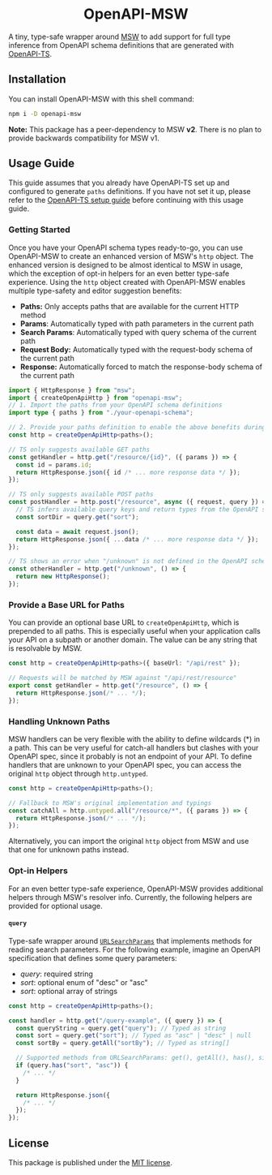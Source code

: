 <h1 align="center">OpenAPI-MSW</h1>

A tiny, type-safe wrapper around [MSW](https://mswjs.io) to add support for full
type inference from OpenAPI schema definitions that are generated with
[OpenAPI-TS](https://openapi-ts.pages.dev/introduction).

## Installation

You can install OpenAPI-MSW with this shell command:

```bash
npm i -D openapi-msw
```

**Note:** This package has a peer-dependency to MSW **v2**. There is no plan to
provide backwards compatibility for MSW v1.

## Usage Guide

This guide assumes that you already have OpenAPI-TS set up and configured to
generate `paths` definitions. If you have not set it up, please refer to the
[OpenAPI-TS setup guide](https://openapi-ts.pages.dev/introduction) before
continuing with this usage guide.

### Getting Started

Once you have your OpenAPI schema types ready-to-go, you can use OpenAPI-MSW to
create an enhanced version of MSW's `http` object. The enhanced version is
designed to be almost identical to MSW in usage, which the exception of opt-in
helpers for an even better type-safe experience. Using the `http` object created
with OpenAPI-MSW enables multiple type-safety and editor suggestion benefits:

- **Paths:** Only accepts paths that are available for the current HTTP method
- **Params**: Automatically typed with path parameters in the current path
- **Search Params**: Automatically typed with query schema of the current path
- **Request Body:** Automatically typed with the request-body schema of the
  current path
- **Response:** Automatically forced to match the response-body schema of the
  current path

```typescript
import { HttpResponse } from "msw";
import { createOpenApiHttp } from "openapi-msw";
// 1. Import the paths from your OpenAPI schema definitions
import type { paths } from "./your-openapi-schema";

// 2. Provide your paths definition to enable the above benefits during usage
const http = createOpenApiHttp<paths>();

// TS only suggests available GET paths
const getHandler = http.get("/resource/{id}", ({ params }) => {
  const id = params.id;
  return HttpResponse.json({ id /* ... more response data */ });
});

// TS only suggests available POST paths
const postHandler = http.post("/resource", async ({ request, query }) => {
  // TS infers available query keys and return types from the OpenAPI schema
  const sortDir = query.get("sort");

  const data = await request.json();
  return HttpResponse.json({ ...data /* ... more response data */ });
});

// TS shows an error when "/unknown" is not defined in the OpenAPI schema paths
const otherHandler = http.get("/unknown", () => {
  return new HttpResponse();
});
```

### Provide a Base URL for Paths

You can provide an optional base URL to `createOpenApiHttp`, which is prepended
to all paths. This is especially useful when your application calls your API on
a subpath or another domain. The value can be any string that is resolvable by
MSW.

```typescript
const http = createOpenApiHttp<paths>({ baseUrl: "/api/rest" });

// Requests will be matched by MSW against "/api/rest/resource"
export const getHandler = http.get("/resource", () => {
  return HttpResponse.json(/* ... */);
});
```

### Handling Unknown Paths

MSW handlers can be very flexible with the ability to define wildcards (\*) in a
path. This can be very useful for catch-all handlers but clashes with your
OpenAPI spec, since it probably is not an endpoint of your API. To define
handlers that are unknown to your OpenAPI spec, you can access the original
`http` object through `http.untyped`.

```typescript
const http = createOpenApiHttp<paths>();

// Fallback to MSW's original implementation and typings
const catchAll = http.untyped.all("/resource/*", ({ params }) => {
  return HttpResponse.json(/* ... */);
});
```

Alternatively, you can import the original `http` object from MSW and use that
one for unknown paths instead.

### Opt-in Helpers

For an even better type-safe experience, OpenAPI-MSW provides additional helpers
through MSW's resolver info. Currently, the following helpers are provided for
optional usage.

#### `query`

Type-safe wrapper around
[`URLSearchParams`](https://developer.mozilla.org/docs/Web/API/URLSearchParams)
that implements methods for reading search parameters. For the following
example, imagine an OpenAPI specification that defines some query parameters:

- _query_: required string
- _sort_: optional enum of "desc" or "asc"
- _sort_: optional array of strings

```typescript
const http = createOpenApiHttp<paths>();

const handler = http.get("/query-example", ({ query }) => {
  const queryString = query.get("query"); // Typed as string
  const sort = query.get("sort"); // Typed as "asc" | "desc" | null
  const sortBy = query.getAll("sortBy"); // Typed as string[]

  // Supported methods from URLSearchParams: get(), getAll(), has(), size
  if (query.has("sort", "asc")) {
    /* ... */
  }

  return HttpResponse.json({
    /* ... */
  });
});
```

## License

This package is published under the [MIT license](./LICENSE).
